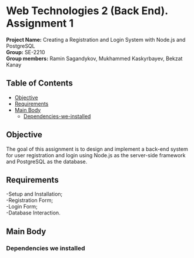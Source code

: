 # Web Technologies 2 (Back End). Assignment 1
**Project Name:** Creating a Registration and Login System with Node.js and PostgreSQL  
**Group:** SE-2210  
**Group members:** Ramin Sagandykov, Mukhammed Kaskyrbayev, Bekzat Kanay
## Table of Contents
- [Objective](#objective)
- [Requirements](#requirements)
- [Main Body](#main-body)
    - [Dependencies-we-installed](#dependencies)


## Objective
The goal of this assignment is to design and implement a back-end system for user registration and login using Node.js as the server-side framework and PostgreSQL as the database.

## Requirements
-Setup and Installation;
<br>-Registration Form;
<br>-Login Form;
<br>-Database Interaction.

## Main Body
### Dependencies we installed

